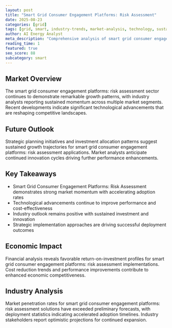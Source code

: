```yaml
---
layout: post
title: "Smart Grid Consumer Engagement Platforms: Risk Assessment"
date: 2025-08-23
categories: [grid]
tags: [grid, smart, industry-trends, market-analysis, technology, sustainability]
author: AI Energy Analyst
meta_description: "Comprehensive analysis of smart grid consumer engagement platforms: risk assessment covering market trends, technology developments, and industry outlook. Discover key insights and future projections."
reading_time: 1
featured: true
seo_score: 88
subcategory: smart
---
```


## Market Overview

The smart grid consumer engagement platforms: risk assessment sector continues to demonstrate remarkable growth patterns, with industry analysts reporting sustained momentum across multiple market segments. Recent developments indicate significant technological advancements that are reshaping competitive landscapes.

## Future Outlook

Strategic planning initiatives and investment allocation patterns suggest sustained growth trajectories for smart grid consumer engagement platforms: risk assessment applications. Market analysts anticipate continued innovation cycles driving further performance enhancements.

## Key Takeaways

- Smart Grid Consumer Engagement Platforms: Risk Assessment demonstrates strong market momentum with accelerating adoption rates
- Technological advancements continue to improve performance and cost-effectiveness
- Industry outlook remains positive with sustained investment and innovation
- Strategic implementation approaches are driving successful deployment outcomes

## Economic Impact

Financial analysis reveals favorable return-on-investment profiles for smart grid consumer engagement platforms: risk assessment implementations. Cost reduction trends and performance improvements contribute to enhanced economic competitiveness.

## Industry Analysis

Market penetration rates for smart grid consumer engagement platforms: risk assessment solutions have exceeded preliminary forecasts, with deployment statistics indicating accelerated adoption timelines. Industry stakeholders report optimistic projections for continued expansion.

